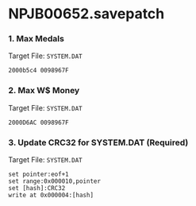 # NPJB00652.savepatch

### 1. Max Medals

Target File: `SYSTEM.DAT`

```
2000b5c4 0098967F
```

### 2. Max W$ Money

Target File: `SYSTEM.DAT`

```
2000D6AC 0098967F
```

### 3. Update CRC32 for SYSTEM.DAT (Required)

Target File: `SYSTEM.DAT`

```
set pointer:eof+1
set range:0x000010,pointer
set [hash]:CRC32
write at 0x000004:[hash]
```

